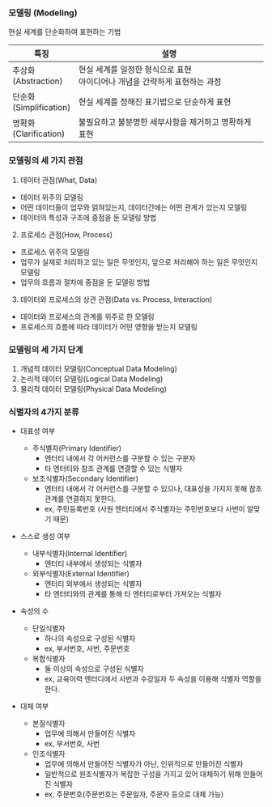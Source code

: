 ### 모델링 (Modeling)
현실 세계를 단순화하여 표현하는 기법

|특징|설명|
|---|---|
|추상화<br>(Abstraction)|현실 세계를 일정한 형식으로 표현<br>아이디어나 개념을 간략하게 표현하는 과정|
|단순화<br>(Simplification)|현실 세계를 정해진 표기법으로 단순하게 표현|
|명확화<br>(Clarification)|불필요하고 불분명한 세부사항을 제거하고 명확하게 표현|

### 모델링의 세 가지 관점
1. 데이터 관점(What, Data)  
- 데이터 위주의 모델링
- 어떤 데이터들이 업무와 얽혀있는지, 데이터간에는 어떤 관계가 있는지 모델링
- 데이터의 특성과 구조에 중점을 둔 모델링 방법
2. 프로세스 관점(How, Process)
- 프로세스 위주의 모델링
- 업무가 실제로 처리하고 있는 일은 무엇인지, 앞으로 처리해야 하는 일은 무엇인지 모델링
- 업무의 흐름과 절차에 중점을 둔 모델링 방법
3. 데이터와 프로세스의 상관 관점(Data vs. Process, Interaction)
- 데이터와 프로세스의 관계를 위주로 한 모델링
- 프로세스의 흐름에 따라 데이터가 어떤 영향을 받는지 모델링

### 모델링의 세 가지 단계
1. 개념적 데이터 모델링(Conceptual Data Modeling)
2. 논리적 데이터 모델링(Logical Data Modeling)
3. 물리적 데이터 모델링(Physical Data Modeling)

### 식별자의 4가지 분류

- 대표성 여부
    - 주식별자(Primary Identifier)
      - 엔터티 내에서 각 어커런스를 구분할 수 있는 구분자
      - 타 엔터티와 참조 관계를 연결할 수 있는 식별자
    - 보조식별자(Secondary Identifier)
      - 엔터티 내에서 각 어커런스를 구분할 수 있으나, 대표성을 가지지 못해 참조 관계를 연결하지 못한다.  
      - ex, 주민등록번호 (사원 엔터티에서 주식별자는 주민번호보다 사번이 알맞기 때문)

- 스스로 생성 여부
    - 내부식별자(Internal Identifier)
      - 엔터티 내부에서 생성되는 식별자
    - 외부식별자(External Identifier)
      - 엔터티 외부에서 생성되는 식별자
      - 타 엔터티와의 관계를 통해 타 엔터티로부터 가져오는 식별자

- 속성의 수
  - 단일식별자
    - 하나의 속성으로 구성된 식별자
    - ex, 부서번호, 사번, 주문번호
  - 복합식별자
    - 둘 이상의 속성으로 구성된 식별자
    - ex, 교육이력 엔터디에서 사번과 수강일자 두 속성을 이용해 식별자 역할을 한다.

- 대체 여부
  - 본질식별자
    - 업무에 의해서 만들어진 식별자
    - ex, 부서번호, 사번
  - 인조식별자
    - 업무에 의해서 만들어진 식별자가 아닌, 인위적으로 만들어진 식별자
    - 일반적으로 원조식별자가 복잡한 구성을 가지고 있어 대체하기 위해 만들어진 식별자
    - ex, 주문번호(주문번호는 주문일자, 주문자 등으로 대체 가능)